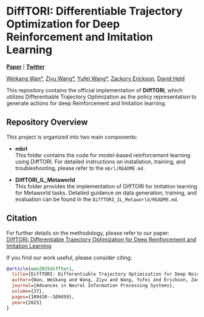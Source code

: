 # DiffTORI: Differentiable Trajectory Optimization for Deep Reinforcement and Imitation Learning
<a href="https://arxiv.org/abs/2402.05421"><strong>Paper</strong></a>
|
<a href="https://x.com/weikang_wan/status/1866644189523611720"><strong>Twitter</strong></a> 

<a href="https://wkwan7.github.io/">Weikang Wan*</a>, 
<a href="https://wadiuvatzy.github.io/">Ziyu Wang*</a>, 
<a href="https://yufeiwang63.github.io/">Yufei Wang*</a>, 
<a href="https://zackory.com/">Zackory Erickson</a>, 
<a href="https://davheld.github.io/">David Held</a>

This repository contains the official implementation of **DiffTORI**, which utilizes Differentiable Trajectory Optimization as the policy representation to generate actions for deep Reinforcement and Imitation learning.

## Repository Overview

This project is organized into two main components:

- **mbrl**  
  This folder contains the code for model-based reinforcement learning using DiffTORI. For detailed instructions on installation, training, and troubleshooting, please refer to the `mbrl/README.md`.

- **DiffTORI_IL_Metaworld**  
  This folder provides the implementation of DiffTORI for imitation learning for Metaworld tasks. Detailed guidance on data generation, training, and evaluation can be found in the `DiffTORI_IL_Metaworld/README.md`.

## Citation

For further details on the methodology, please refer to our paper:  
[DiffTORI: Differentiable Trajectory Optimization for Deep Reinforcement and Imitation Learning](https://arxiv.org/abs/2402.05421)

If you find our work useful, please consider citing:

```bibtex
@article{wan2025difftori,
  title={DiffTORI: Differentiable Trajectory Optimization for Deep Reinforcement and Imitation Learning},
  author={Wan, Weikang and Wang, Ziyu and Wang, Yufei and Erickson, Zackory and Held, David},
  journal={Advances in Neural Information Processing Systems},
  volume={37},
  pages={109430--109459},
  year={2025}
}
